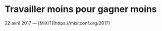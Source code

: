 # Travailler moins pour gagner moins

<footer>
22 avril 2017 — [MiXiT](https://mixitconf.org/2017)
</footer>
